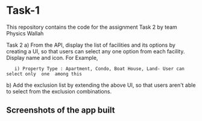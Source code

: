 # Task-1

This repository contains the code for the assignment Task 2 by team Physics Wallah

Task 2
a) From the API, display the list of facilities and its options by creating a UI, so that users can select any one option from each facility. Display name and icon. For    Example,

       i) Property Type : Apartment, Condo, Boat House, Land- User can select only  one  among this

b) Add the exclusion list by extending the above UI, so that users aren't able to select
    from the exclusion combinations.
    
## Screenshots of the app built

